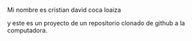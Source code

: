 Mi nombre es cristian david coca loaiza


y este es un proyecto de un repositorio clonado de github a la computadora.